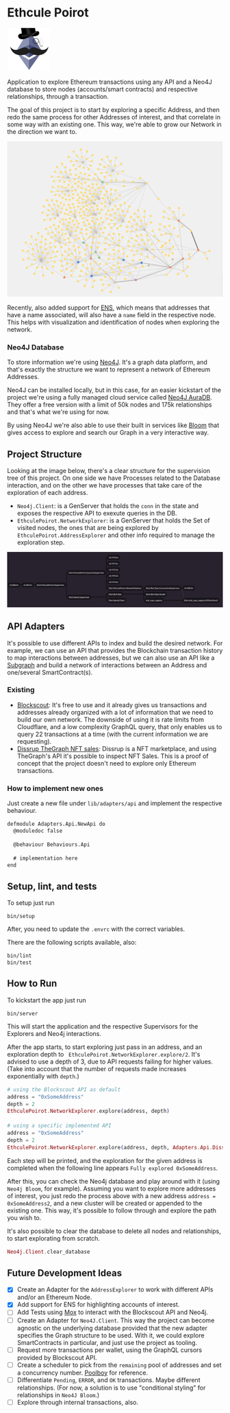 # Ethcule Poirot

<img src="images/ethcule-poirot.jpg" width="100" />

Application to explore Ethereum transactions using any API and a Neo4J database to store nodes (accounts/smart contracts) and respective relationships, through a transaction.

The goal of this project is to start by exploring a specific Address, and then redo the same process for other Addresses of interest, and that correlate in some way with an existing one. This way, we're able to grow our Network in the direction we want to.

![address network example](images/network-example.png)

Recently, also added support for [ENS](https://ens.domains/), which means that addresses that have a name associated, will also have a `name` field in the respective node. This helps with visualization and identification of nodes when exploring the network.

### Neo4J Database

To store information we're using [Neo4J](https://neo4j.com/). It's a graph data platform, and that's exactly the structure we want to represent a network of Ethereum Addresses.

Neo4J can be installed locally, but in this case, for an easier kickstart of the project we're using a fully managed cloud service called [Neo4J AuraDB](https://neo4j.com/cloud/platform/aura-graph-database/?ref=get-started-dropdown-cta). They offer a free version with a limit of 50k nodes and 175k relationships and that's what we're using for now.

By using Neo4J we're also able to use their built in services like [Bloom](https://neo4j.com/product/bloom/) that gives access to explore and search our Graph in a very interactive way.

## Project Structure
Looking at the image below, there's a clear structure for the supervision tree of this project. On one side we have Processes related to the Database interaction, and on the other we have processes that take care of the exploration of each address.

- `Neo4j.Client`: is a GenServer that holds the `conn` in the state and exposes the respective API to exexute queries in the DB.
- `EthculePoirot.NetworkExplorer`: is a GenServer that holds the Set of visited nodes, the ones that are being explored by `EthculePoirot.AddressExplorer` and other info required to manage the exploration step.

![supervision tree](images/supervision-tree.png)

## API Adapters

It's possible to use different APIs to index and build the desired network. For example, we can use an API that provides the Blockchain transaction history to map interactions between addresses, but we can also use an API like a [Subgraph](https://thegraph.com/hosted-service/) and build a network of interactions between an Address and one/several SmartContract(s).

### Existing
 - [Blockscout](https://blockscout.com/eth/mainnet/graphiql): It's free to use and it already gives us transactions and addresses already organized with a lot of information that we need to build our own network. 
   The downside of using it is rate limits from Cloudflare, and a low complexity GraphQL query, that only enables us to query 22 transactions at a time (with the current information we are requesting).
 - [Dissrup TheGraph NFT sales](https://thegraph.com/hosted-service/subgraph/dissrup-admin/mainnet-v12): Dissrup is a NFT marketplace, and using TheGraph's API it's possible to inspect NFT Sales. This is a proof of concept that the project doesn't need to explore only Ethereum transactions.

 
### How to implement new ones

Just create a new file under `lib/adapters/api` and implement the respective behaviour.

```
defmodule Adapters.Api.NewApi do
  @moduledoc false

  @behaviour Behaviours.Api

  # implementation here
end
```

## Setup, lint, and tests

To setup just run

```
bin/setup
``` 

After, you need to update the `.envrc` with the correct variables.

There are the following scripts available, also:

```
bin/lint
bin/test
```

## How to Run

To kickstart the app just run 

```
bin/server
``` 

This will start the application and the respective Supervisors for the Explorers and Neo4j interactions.

After the app starts, to start exploring just pass in an address, and an exploration depth to ` EthculePoirot.NetworkExplorer.explore/2`. It's advised to use a depth of 3, due to API requests failing for higher values. (Take into account that the number of requests made increases exponentially with `depth`.)

```elixir
# using the Blockscout API as default
address = "0xSomeAddress"
depth = 2
EthculePoirot.NetworkExplorer.explore(address, depth)

# using a specific implemented API
address = "0xSomeAddress"
depth = 2
EthculePoirot.NetworkExplorer.explore(address, depth, Adapters.Api.DissrupTheGraph)
```

Each step will be printed, and the exploration for the given address is completed when the following line appears `Fully explored 0xSomeAddress`.

After this, you can check the Neo4j database and play around with it (using `Neo4j Bloom`, for example). Assuming you want to explore more addresses of interest, you just redo the process above with a new address `address = 0xSomeAddress2`, and a new cluster will be created or appended to the existing one. This way, it's possible to follow through and explore the path you wish to.

It's also possible to clear the database to delete all nodes and relationships, to start explorating from scratch.

```elixir
Neo4j.Client.clear_database
```

## Future Development Ideas

- [X] Create an Adapter for the `AddressExplorer` to work with different APIs and/or an Ethereum Node.
- [X] Add support for ENS for highlighting accounts of interest.
- [ ] Add Tests using [Mox](https://hexdocs.pm/mox/Mox.html) to interact with the Blockscout API and Neo4j.
- [ ] Create an Adapter for `Neo4J.Client`. This way the project can become agnostic on the underlying database provided that the new adapter specifies the Graph structure to be used. With it, we could explore SmartContracts in particular, and just use the project as tooling.
- [ ] Request more transactions per wallet, using the GraphQL cursors provided by Blockscout API.
- [ ] Create a scheduler to pick from the `remaining` pool of addresses and set a concurrency number. [Poolboy](https://elixirschool.com/en/lessons/misc/poolboy) for reference.
- [ ] Differentiate `Pending`, `ERROR`, and `OK` transactions. Maybe different relationships. (For now, a solution is to use "conditional styling" for relationships in `Neo4J Bloom`.)
- [ ] Explore through internal transactions, also.
